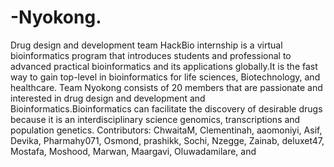 # -Nyokong.
Drug design and development team
HackBio internship is a virtual bioinformatics program that introduces students and professional to advanced practical bioinformatics and its applications globally.It is the fast way to gain top-level in bioinformatics for life sciences, Biotechnology, and healthcare.
Team Nyokong consists of 20 members that are passionate and interested in drug design and development and Bioinformatics.Bioinformatics can facilitate the discovery of desirable drugs because it is an interdisciplinary science genomics, transcriptions and population genetics.
Contributors: ChwaitaM, Clementinah, aaomoniyi, Asif, Devika, Pharmahy071, Osmond, prashikk, Sochi, Nzegge, Zainab, deluxet47, Mostafa, Moshood, Marwan, Maargavi, Oluwadamilare, and 
